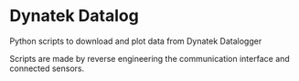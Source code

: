 # Dynatek Datalog
Python scripts to download and plot data from Dynatek Datalogger

Scripts are made by reverse engineering the communication interface and connected sensors.


